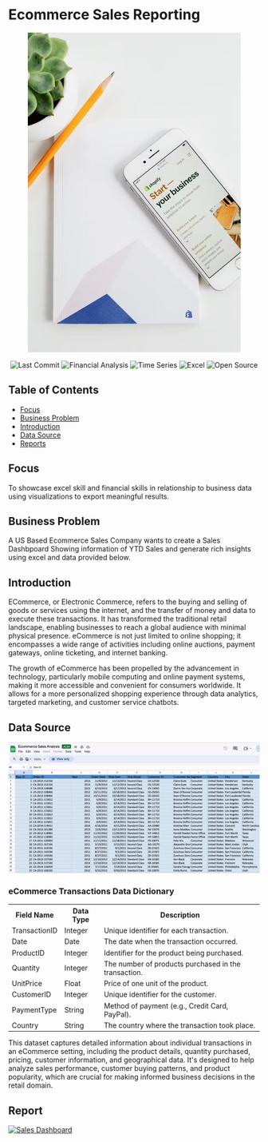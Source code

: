 # Ecommerce Sales Reporting

<p align="center">
  <!-- Replace 'image_url' with the actual URL of your image -->
  <img src="pic1.jpeg" alt="Ecommerce-Picture">
</p>

<p align="center">
  <img src="https://img.shields.io/github/last-commit/dsrichard97/Ecommerce" alt="Last Commit">
  <img src="https://img.shields.io/badge/Financial_Analysis-Trends-red" alt="Financial Analysis">
  <img src="https://img.shields.io/badge/STAT-Time_Series-blue" alt="Time Series">
  <img src="https://img.shields.io/badge/Excel-green" alt="Excel">
  <img src="https://badges.frapsoft.com/os/v1/open-source.svg?v=103" alt="Open Source">
  </a>
</p>



## Table of Contents
- [Focus](#focus)
- [Business Problem](#bussines)
- [Introduction](#introduction)
- [Data Source](#data-source)
- [Reports](#report)

## Focus 
To showcase excel skill and financial skills in relationship to business data using visualizations to export meaningful results.

## Business Problem
A US Based Ecommerce Sales Company wants to create a Sales Dashbpoard Showing information of YTD Sales and generate rich insights using excel and data provided below.


## Introduction
ECommerce, or Electronic Commerce, refers to the buying and selling of goods or services using the internet, and the transfer of money and data to execute these transactions. It has transformed the traditional retail landscape, enabling businesses to reach a global audience with minimal physical presence. eCommerce is not just limited to online shopping; it encompasses a wide range of activities including online auctions, payment gateways, online ticketing, and internet banking.

The growth of eCommerce has been propelled by the advancement in technology, particularly mobile computing and online payment systems, making it more accessible and convenient for consumers worldwide. It allows for a more personalized shopping experience through data analytics, targeted marketing, and customer service chatbots.


## Data Source

<img src="https://github.com/dsrichard97/Ecommerce/blob/main/vidgif.gif" alt="EcommerceData">


### eCommerce Transactions Data Dictionary
<table>
  <tr>
    <th>Field Name</th>
    <th>Data Type</th>
    <th>Description</th>
  </tr>
  <tr>
    <td>TransactionID</td>
    <td>Integer</td>
    <td>Unique identifier for each transaction.</td>
  </tr>
  <tr>
    <td>Date</td>
    <td>Date</td>
    <td>The date when the transaction occurred.</td>
  </tr>
  <tr>
    <td>ProductID</td>
    <td>Integer</td>
    <td>Identifier for the product being purchased.</td>
  </tr>
  <tr>
    <td>Quantity</td>
    <td>Integer</td>
    <td>The number of products purchased in the transaction.</td>
  </tr>
  <tr>
    <td>UnitPrice</td>
    <td>Float</td>
    <td>Price of one unit of the product.</td>
  </tr>
  <tr>
    <td>CustomerID</td>
    <td>Integer</td>
    <td>Unique identifier for the customer.</td>
  </tr>
  <tr>
    <td>PaymentType</td>
    <td>String</td>
    <td>Method of payment (e.g., Credit Card, PayPal).</td>
  </tr>
  <tr>
    <td>Country</td>
    <td>String</td>
    <td>The country where the transaction took place.</td>
  </tr>
</table>

This dataset captures detailed information about individual transactions in an eCommerce setting, including the product details, quantity purchased, pricing, customer information, and geographical data. It's designed to help analyze sales performance, customer buying patterns, and product popularity, which are crucial for making informed business decisions in the retail domain.



## Report
<a href="https://public.tableau.com/views/SalesDashboard_17081176398890/Dashboard1?:language=en-US&:display_count=n&:origin=viz_share_link" target="_blank">
    <img src="https://public.tableau.com/static/images/Sa/SalesDashboard_17081176398890/Dashboard1/1.png" alt="Sales Dashboard" style="border: none; max-width: 100%; height: auto;">
</a>



